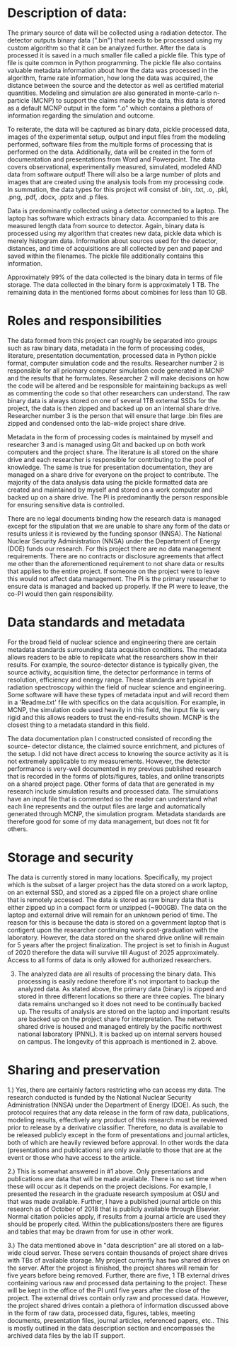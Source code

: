 # Description of data:

The primary source of data will be collected using a radiation detector. The detector outputs
binary data (".bin") that needs to be processed using my custom algorithm so that it can be analyzed 
further. After the data is processed it is saved in a much smaller file called a pickle file. This type 
of file is quite common in Python programming. The pickle file also contains valuable metadata information 
about how the data was processed in the algorithm, frame rate information, how long the data was acquired, 
the distance between the source and the detector as well as certified material quantities. Modeling and
simulation are also generated in monte-carlo n-particle (MCNP) to support the claims made by the data, 
this data is stored as a default MCNP output in the form ".o" which contains a plethora of information 
regarding the simulation and outcome. 

To reiterate, the data will be captured as binary data, pickle processed data, images of the 
experimental setup, output and input files from the modeling performed, software files from the
multiple forms of processing that is performed on the data. Additionally, data will be created
in the form of documentation and presentations from Word and Powerpoint. The data covers observational, 
experimentally measured, simulated, modeled AND data from software output! There will also be a
large number of plots and images that are created using the analysis tools from my processing code.
In summation, the data types for this project will consist of .bin, .txt, .o, .pkl, .png, .pdf, 
.docx, .pptx and .p files. 

Data is predominantly collected using a detector connected to a laptop. The laptop has software 
which extracts binary data. Accompanied to this are measured length data from source to detector. 
Again, binary data is processed using my algorithm that creates new data, pickle  data which is 
merely histogram data. Information about sources used for the detector, distances, and time 
of acquisitions are all collected by pen and paper and saved within the filenames. The pickle file
additionally contains this information. 

Approximately 99% of the data collected is the binary data in terms of file storage. The data 
collected in the binary form is approximately 1 TB. The remaining data in the mentioned forms about 
combines for less than 10 GB. 

# Roles and responsibilities

The data formed from this project can roughly be separated into groups such as raw binary data, 
metadata in the form of processing codes, literature, presentation documentation, 
processed data in Python pickle format, computer simulation code and the results. Researcher number 2 is 
responsible for all priomary computer simulation code generated in MCNP and the results that he formulates. 
Researcher 2 will make decisions on how the code will be altered and be responsible for maintaining backups
as well as commenting the code so that other researchers can understand. The raw binary data is always stored 
on one of several 1TB external SSDs for the project, the data is then zipped and backed up on an internal share 
drive. Researcher number 3 is the person that will ensure that large .bin files are zipped and condensed onto 
the lab-wide project share drive.

Metadata in the form of processing codes is maintained by myself and researcher
3 and is managed using Git and backed up on both work computers and the project share. The literature is all stored
on the share drive and each researcher is responsible for contributing to the pool of knowledge. The same is true for 
presentation documentation, they are managed on a share drive for everyone on the project to contribute. 
The majority of the data analysis data using the pickle formatted data are created and maintained by myself
and stored on a work computer and backed up on a share drive. The PI is predominantly the person responsible
for ensuring sensitive data is controlled. 

There are no legal documents binding how the research data is managed except for the stipulation that we 
are unable to share any form of the data or results unless it is reviewed by the funding sponsor (NNSA). 
The National Nuclear Security Administration (NNSA) under the Department of Energy (DOE) funds our research. 
For this project there are no data management requirements. There are no contracts or disclosure agreements 
that affect me other than the aforementioned requirement to not share data or results that applies to the entire project. 
If someone on the project were to leave this would not affect data management. The PI is the primary researcher
to ensure data is managed and backed up properly. If the PI were to leave, the co-PI would then gain responsibility.

# Data standards and metadata

For the broad field of nuclear science and engineering there are certain metadata 
standards surrounding data acquisition conditions. The metadata allows readers to 
be able to replicate what the researchers show in their results. For example, the source-detector 
distance is typically given, the source activity, acquisition time, the detector 
performance in terms of resolution, efficiency and energy range. These standards
are typical in radiation spectroscopy within the field of nuclear science and engineering.
Some software will have these types of metadata input and will record them in
a 'Readme.txt' file with specifics on the data acquisition. For example, in MCNP, 
the simulation code used heavily in this field, the input file is very rigid and 
this allows readers to trust the end-results shown. MCNP is the closest thing
to a metadata standard in this field. 
 
The data documentation plan I constructed consisted of recording the source-
detector distance, the claimed source enrichment, and pictures of the setup. I
did not have direct access to knowing the source activity as it is not extremely
applicable to my measurements. However, the detector performance is very-well documented 
in my previous published research that is recorded in the forms of plots/figures, tables, and online
transcripts on a shared project page. Other forms of data that are generated in my 
research include simulation results and processed data. The simulations have an
input file that is commented so the reader can understand what each line represents 
and the output files are large and automatically generated through MCNP, the simulation
program. Metadata standards are therefore good for some of my data management, but 
does not fit for others. 

# Storage and security

The data is currently stored in many locations. Specifically, my project which is the subset of a larger project has the data stored on a work laptop, on an external SSD, and stored as a zipped file on a project share online that is remotely accessed. The data is stored as raw binary data that is either zipped up in a compact form or unzipped (~900GB). The data on the laptop and external drive will remain for an unknown period of time. The reason for this is because the data is stored on a government laptop that is contigent upon the researcher continuing work post-graduation with the laboratory. However, the data stored on the shared drive online will remain for 5 years after the project finalization. The project is set to finish in August of 2020 therefore the data will survive till August of 2025 approximately. Access to all forms of data is only allowed for authorized researchers. 

3. The analyzed data are all results of processing the binary data. This processing is easily redone therefore it's not important to backup the analyzed data. As stated above, the primary data (binary) is zipped and stored in three different locations so there are three copies. The binary data remains unchanged so it does not need to be continually backed up. The results of analysis are stored on the laptop and important results are backed up on the project share for interpretation. The network shared drive is housed and managed entirely by the pacific northwest national laboratory (PNNL). It is backed up on internal servers housed on campus. The longevity of this approach is mentioned in 2. above. 

# Sharing and preservation

1.) Yes, there are certainly factors restricting who can access my data. The research conducted is funded by the National Nuclear Security Administration (NNSA) under the Department of Energy (DOE). As such, the protocol requires that any data release in the form of raw data, publications, modeling results, effectively any product of this research must be reviewed prior to release by a derivative classifier. Therefore, no data is available to be released publicly except in the form of presentations and journal articles, both of which are heavily reviewed before approval. In other words the data (presentations and publications) are only available to those that are at the event or those who have access to the article. 

2.) This is somewhat answered in #1 above. Only presentations and publications are data that will be made available. There is no set time when these will occur as it depends on the project decisions. For example, I presented the research in the graduate research symposium at OSU and that was made available. Further, I have a published journal article on this research as of October of 2018 that is publicly available through Elsevier. Normal citation policies apply, if results from a journal article are used they should be properly cited. Within the publications/posters there are figures and tables that may be drawn from for use in other work. 

3.) The data mentioned above in "data description" are all stored on a lab-wide cloud server. These servers contain thousands of project share drives with TBs of available storage. My project currently has two shared drives on the server. After the project is finished, the project shares will remain for five years before being removed. Further, there are five, 1 TB external drives containing various raw and processed data pertaining to the project. These will be kept in the office of the PI until five years after the close of the project. The external drives contain only raw and processed data. However, the project shared drives contain a plethora of information discussed above in the form of raw data, processed data, figures, tables, meeting documents, presentation files, journal articles, referenced papers, etc.. This is mostly outlined in the data description section and encompasses the archived data files by the lab IT support. 


